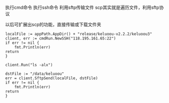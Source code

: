 执行cmd命令
执行ssh命令
利用sftp传输文件
scp其实就是遍历文件，利用sftp协议

以后可扩展出scp的功能，直接传输或下载文件夹

```
localFile := appPath.AppDir() + "release/keluoou-v2.2.2/keluoou3"
client, err := cmdRun.NewSSH("118.195.161.65:22")
if err != nil {
    fmt.Println(err)
return
}

client.Run("ls -alx")

dstFile := "/data/keluoou"
err = client.SftpSend(localFile, dstFile)
if err != nil {
    fmt.Println(err)
return
}
```
